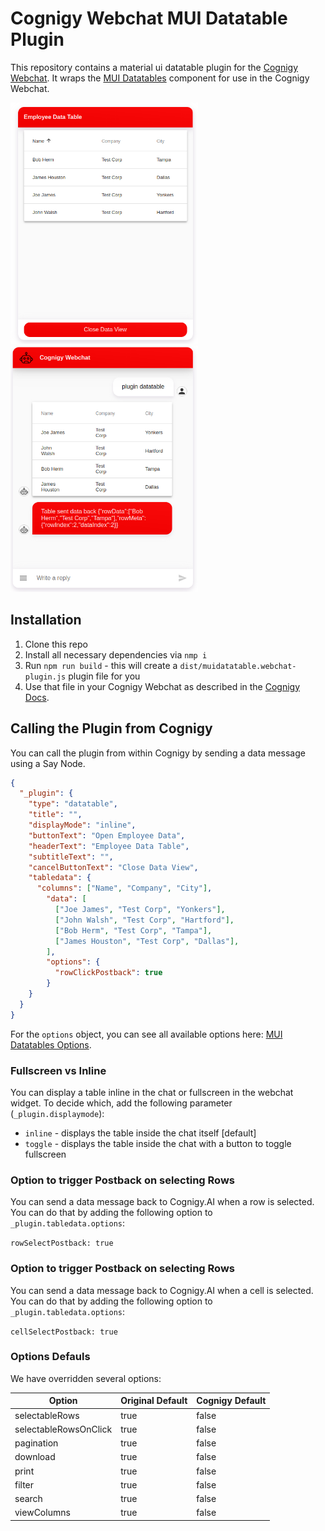 # Cognigy Webchat MUI Datatable Plugin
This repository contains a material ui datatable plugin for the [Cognigy Webchat](https://github.com/Cognigy/WebchatWidget).
It wraps the [MUI Datatables](https://github.com/gregnb/mui-datatables) component for use in the Cognigy Webchat.

<img src="./assets/datatable_fullscreen.png" width="300">&nbsp;<img src="./assets/datatable_inline.png" width="300">

## Installation

1. Clone this repo
2. Install all necessary dependencies via `nmp i`
3. Run `npm run build` - this will create a `dist/muidatatable.webchat-plugin.js` plugin file for you
4. Use that file in your Cognigy Webchat as described in the [Cognigy Docs](https://docs.cognigy.com/docs/using-additional-webchat-plugins).

## Calling the Plugin from Cognigy
You can call the plugin from within Cognigy by sending a data message using a Say Node.

```JSON
{
  "_plugin": {
    "type": "datatable",
    "title": "",
    "displayMode": "inline", 
    "buttonText": "Open Employee Data",
    "headerText": "Employee Data Table",
    "subtitleText": "",
    "cancelButtonText": "Close Data View",
    "tabledata": {
      "columns": ["Name", "Company", "City"],
        "data": [
          ["Joe James", "Test Corp", "Yonkers"],
          ["John Walsh", "Test Corp", "Hartford"],
          ["Bob Herm", "Test Corp", "Tampa"],
          ["James Houston", "Test Corp", "Dallas"],
        ],
        "options": {
          "rowClickPostback": true
        }
    }
  }
}
```

For the `options` object, you can see all available options here: [MUI Datatables Options](https://github.com/gregnb/mui-datatables#options). 

### Fullscreen vs Inline

You can display a table inline in the chat or fullscreen in the webchat widget. To decide which, add the following parameter (`_plugin.displaymode`):

- `inline` - displays the table inside the chat itself [default]
- `toggle` - displays the table inside the chat with a button to toggle fullscreen

### Option to trigger Postback on selecting Rows

You can send a data message back to Cognigy.AI when a row is selected. You can do that by adding the following option to `_plugin.tabledata.options`:

`rowSelectPostback: true`

### Option to trigger Postback on selecting Rows

You can send a data message back to Cognigy.AI when a cell is selected. You can do that by adding the following option to `_plugin.tabledata.options`:

`cellSelectPostback: true`


### Options Defauls

We have overridden several options:

| Option | Original Default | Cognigy Default |
| ------ | ---------------- | --------------- |
| selectableRows | true | false |
| selectableRowsOnClick | true | false |
| pagination | true | false |
| download | true | false |
| print | true | false |
| filter | true | false |
| search | true | false |
| viewColumns | true | false |


